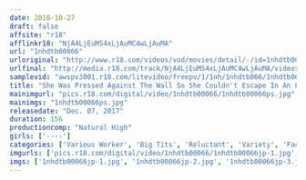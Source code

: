 ```yaml
---
date: 2018-10-27
draft: false
affsite: "r18"
afflinkr18: "NjA4LjEuMS4xLjAuMC4wLjAuMA"
url: "1nhdtb00066"
urloriginal: "http://www.r18.com/videos/vod/movies/detail/-/id=1nhdtb00066"
urlfinal: "http://media.r18.com/track/NjA4LjEuMS4xLjAuMC4wLjAuMA/videos/vod/movies/detail/-/id=1nhdtb00066"
samplevid: "awspv3001.r18.com/litevideo/freepv/1/1nh/1nhdtb066/1nhdtb066_dmb_w.mp4"
title: "She Was Pressed Against The Wall So She Couldn't Escape In An L-Shaped Sex Position And Furiously Pumped Until She Came Over And Over Again In Spasmic Orgasmic Ecstasy"
mainimgurl: "pics.r18.com/digital/video/1nhdtb00066/1nhdtb00066ps.jpg"
mainimgs: "1nhdtb00066ps.jpg"
releasedate: "Dec. 07, 2017"
duration: 156
productioncomp: "Natural High"
girls: ['----']
categories: ['Various Worker', 'Big Tits', 'Reluctant', 'Variety', 'Facial', 'Deep Throat', 'Hi-Def']
imgurls: ['pics.r18.com/digital/video/1nhdtb00066/1nhdtb00066jp-1.jpg', 'pics.r18.com/digital/video/1nhdtb00066/1nhdtb00066jp-2.jpg', 'pics.r18.com/digital/video/1nhdtb00066/1nhdtb00066jp-3.jpg', 'pics.r18.com/digital/video/1nhdtb00066/1nhdtb00066jp-4.jpg', 'pics.r18.com/digital/video/1nhdtb00066/1nhdtb00066jp-5.jpg', 'pics.r18.com/digital/video/1nhdtb00066/1nhdtb00066jp-6.jpg', 'pics.r18.com/digital/video/1nhdtb00066/1nhdtb00066jp-7.jpg', 'pics.r18.com/digital/video/1nhdtb00066/1nhdtb00066jp-8.jpg', 'pics.r18.com/digital/video/1nhdtb00066/1nhdtb00066jp-9.jpg', 'pics.r18.com/digital/video/1nhdtb00066/1nhdtb00066jp-10.jpg', 'pics.r18.com/digital/video/1nhdtb00066/1nhdtb00066jp-11.jpg', 'pics.r18.com/digital/video/1nhdtb00066/1nhdtb00066jp-12.jpg', 'pics.r18.com/digital/video/1nhdtb00066/1nhdtb00066jp-13.jpg', 'pics.r18.com/digital/video/1nhdtb00066/1nhdtb00066jp-14.jpg', 'pics.r18.com/digital/video/1nhdtb00066/1nhdtb00066jp-15.jpg', 'pics.r18.com/digital/video/1nhdtb00066/1nhdtb00066jp-16.jpg', 'pics.r18.com/digital/video/1nhdtb00066/1nhdtb00066jp-17.jpg', 'pics.r18.com/digital/video/1nhdtb00066/1nhdtb00066jp-18.jpg', 'pics.r18.com/digital/video/1nhdtb00066/1nhdtb00066jp-19.jpg', 'pics.r18.com/digital/video/1nhdtb00066/1nhdtb00066jp-20.jpg']
imgs: ['1nhdtb00066jp-1.jpg', '1nhdtb00066jp-2.jpg', '1nhdtb00066jp-3.jpg', '1nhdtb00066jp-4.jpg', '1nhdtb00066jp-5.jpg', '1nhdtb00066jp-6.jpg', '1nhdtb00066jp-7.jpg', '1nhdtb00066jp-8.jpg', '1nhdtb00066jp-9.jpg', '1nhdtb00066jp-10.jpg', '1nhdtb00066jp-11.jpg', '1nhdtb00066jp-12.jpg', '1nhdtb00066jp-13.jpg', '1nhdtb00066jp-14.jpg', '1nhdtb00066jp-15.jpg', '1nhdtb00066jp-16.jpg', '1nhdtb00066jp-17.jpg', '1nhdtb00066jp-18.jpg', '1nhdtb00066jp-19.jpg', '1nhdtb00066jp-20.jpg']
---
```

